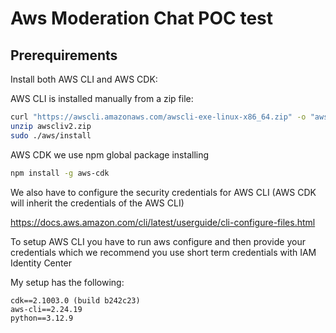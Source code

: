 # Aws Moderation Chat POC test

## Prerequirements

Install both AWS CLI and AWS CDK:

AWS CLI is installed manually from a zip file:

```bash
curl "https://awscli.amazonaws.com/awscli-exe-linux-x86_64.zip" -o "awscliv2.zip"
unzip awscliv2.zip
sudo ./aws/install
```

AWS CDK we use npm global package installing

```bash
npm install -g aws-cdk
```

We also have to configure the security credentials for AWS CLI (AWS CDK will inherit the credentials of the AWS CLI)

https://docs.aws.amazon.com/cli/latest/userguide/cli-configure-files.html

To setup AWS CLI you have to run aws configure and then provide your credentials which we recommend you use short term credentials with IAM Identity Center

My setup has the following:
```
cdk==2.1003.0 (build b242c23)
aws-cli==2.24.19
python==3.12.9
```